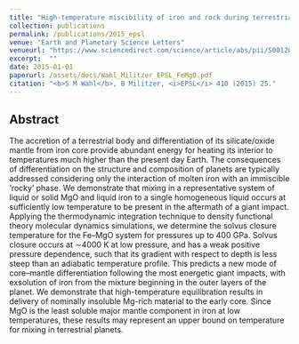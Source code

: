 ```yaml
---
title: "High-temperature miscibility of iron and rock during terrestrial planet formation"
collection: publications
permalink: /publications/2015_epsl
venue: "Earth and Planetary Science Letters"
venueurl: "https://www.sciencedirect.com/science/article/abs/pii/S0012821X14007067" 
excerpt:  ""
date: 2015-01-01
paperurl: /assets/docs/Wahl_Militzer_EPSL_FeMgO.pdf
citation: "<b>S M Wahl</b>, B Militzer, <i>EPSL</i> 410 (2015) 25."
---
```


## Abstract
The accretion of a terrestrial body and differentiation of its silicate/oxide mantle from iron core provide abundant energy for heating its interior to temperatures much higher than the present day Earth. The consequences of differentiation on the structure and composition of planets are typically addressed considering only the interaction of molten iron with an immiscible ‘rocky’ phase. We demonstrate that mixing in a representative system of liquid or solid MgO and liquid iron to a single homogeneous liquid occurs at sufficiently low temperature to be present in the aftermath of a giant impact. Applying the thermodynamic integration technique to density functional theory molecular dynamics simulations, we determine the solvus closure temperature for the Fe–MgO system for pressures up to 400 GPa. Solvus closure occurs at ∼4000 K at low pressure, and has a weak positive pressure dependence, such that its gradient with respect to depth is less steep than an adiabatic temperature profile. This predicts a new mode of core–mantle differentiation following the most energetic giant impacts, with exsolution of iron from the mixture beginning in the outer layers of the planet. We demonstrate that high-temperature equilibration results in delivery of nominally insoluble Mg-rich material to the early core. Since MgO is the least soluble major mantle component in iron at low temperatures, these results may represent an upper bound on temperature for mixing in terrestrial planets.
